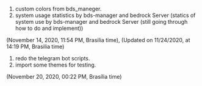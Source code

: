 1. custom colors from bds_maneger.
4. system usage statistics by bds-manager and bedrock Server (statics of system use by bds-manager and bedrock Server (still going through how to do and implement))

(November 14, 2020, 11:54 PM, Brasilia time), (Updated on 11/24/2020, at 14:19 PM, Brasilia time)

1. redo the telegram bot scripts.
2. import some themes for testing.

(November 20, 2020, 00:22 PM, Brasília time)
